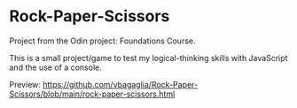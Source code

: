 # Rock-Paper-Scissors
Project from the Odin project: Foundations Course.

This is a small project/game to test my logical-thinking skills with JavaScript and the use of a console.

Preview: https://github.com/vbagaglia/Rock-Paper-Scissors/blob/main/rock-paper-scissors.html

